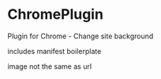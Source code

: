 # ChromePlugin
Plugin for Chrome - Change site background



includes manifest boilerplate


image not the same as url
